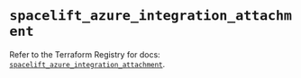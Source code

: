 # `spacelift_azure_integration_attachment`

Refer to the Terraform Registry for docs: [`spacelift_azure_integration_attachment`](https://registry.terraform.io/providers/spacelift-io/spacelift/1.27.0/docs/resources/azure_integration_attachment).
